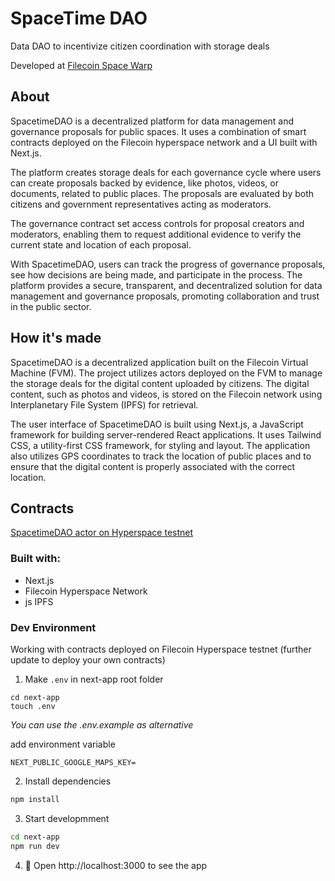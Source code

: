 # SpaceTime DAO

Data DAO to incentivize citizen coordination with storage deals 

Developed at [Filecoin Space Warp](https://ethglobal.com/showcase/spacetimedao-ukw1r)  

## About
SpacetimeDAO is a decentralized platform for data management and governance proposals for public spaces. It uses a combination of smart contracts deployed on the Filecoin hyperspace network and a UI built with Next.js.

The platform creates storage deals for each governance cycle where users can create proposals backed by evidence, like photos, videos, or documents, related to public places. The proposals are evaluated by both citizens and government representatives acting as moderators.

The governance contract set access controls for proposal creators and moderators, enabling them to request additional evidence to verify the current state and location of each proposal.

With SpacetimeDAO, users can track the progress of governance proposals, see how decisions are being made, and participate in the process. The platform provides a secure, transparent, and decentralized solution for data management and governance proposals, promoting collaboration and trust in the public sector.
  
## How it's made

SpacetimeDAO is a decentralized application built on the Filecoin Virtual Machine (FVM). The project utilizes actors deployed on the FVM to manage the storage deals for the digital content uploaded by citizens. The digital content, such as photos and videos, is stored on the Filecoin network using Interplanetary File System (IPFS) for retrieval.

The user interface of SpacetimeDAO is built using Next.js, a JavaScript framework for building server-rendered React applications. It uses Tailwind CSS, a utility-first CSS framework, for styling and layout. The application also utilizes GPS coordinates to track the location of public places and to ensure that the digital content is properly associated with the correct location.


## Contracts

[SpacetimeDAO actor on Hyperspace testnet](https://hyperspace.filfox.info/en/tx/0xd9fb48c809f81b9a0b45e4d915b50d94aa01e9302d1b1b7d513df1fe065fb127
)  

### Built with:

- Next.js  
- Filecoin Hyperspace Network  
- js IPFS




### Dev Environment

Working with contracts deployed on Filecoin Hyperspace testnet (further update to deploy your own contracts)

1. Make `.env` in next-app root folder

```shell
cd next-app
touch .env
```

*You can use the .env.example as alternative*

add environment variable

```text
NEXT_PUBLIC_GOOGLE_MAPS_KEY=
```


2. Install dependencies

```bash
npm install
```

3. Start developmment

```bash
cd next-app
npm run dev
```

4. 📱 Open http://localhost:3000 to see the app
